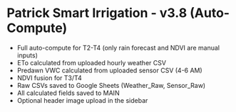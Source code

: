 # Patrick Smart Irrigation - v3.8 (Auto-Compute)

- Full auto-compute for T2-T4 (only rain forecast and NDVI are manual inputs)
- ETo calculated from uploaded hourly weather CSV
- Predawn VWC calculated from uploaded sensor CSV (4-6 AM)
- NDVI fusion for T3/T4
- Raw CSVs saved to Google Sheets (Weather_Raw, Sensor_Raw)
- All calculated fields saved to MAIN
- Optional header image upload in the sidebar
